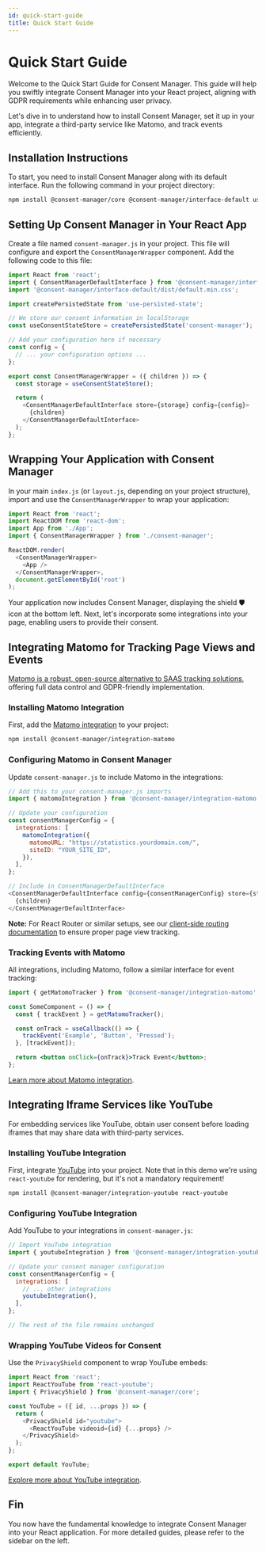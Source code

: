```yaml
---
id: quick-start-guide
title: Quick Start Guide
---
```

# Quick Start Guide

Welcome to the Quick Start Guide for Consent Manager. This guide will help you swiftly integrate Consent Manager into your React project, aligning with GDPR requirements while enhancing user privacy. 

Let's dive in to understand how to install Consent Manager, set it up in your app, integrate a third-party service like Matomo, and track events efficiently.

## Installation Instructions

To start, you need to install Consent Manager along with its default interface. Run the following command in your project directory:

```bash
npm install @consent-manager/core @consent-manager/interface-default use-persisted-state
```

## Setting Up Consent Manager in Your React App
Create a file named `consent-manager.js` in your project. This file will configure and export the `ConsentManagerWrapper` component. Add the following code to this file:

```javascript
import React from 'react';
import { ConsentManagerDefaultInterface } from '@consent-manager/interface-default';
import '@consent-manager/interface-default/dist/default.min.css';

import createPersistedState from 'use-persisted-state';

// We store our consent information in localStorage
const useConsentStateStore = createPersistedState('consent-manager');

// Add your configuration here if necessary
const config = {
  // ... your configuration options ...
};

export const ConsentManagerWrapper = ({ children }) => {
  const storage = useConsentStateStore();

  return (
    <ConsentManagerDefaultInterface store={storage} config={config}>
      {children}
    </ConsentManagerDefaultInterface>
  );
};
```

## Wrapping Your Application with Consent Manager
In your main `index.js` (or `layout.js`, depending on your project structure), import and use the `ConsentManagerWrapper` to wrap your application:

```javascript
import React from 'react';
import ReactDOM from 'react-dom';
import App from './App';
import { ConsentManagerWrapper } from './consent-manager';

ReactDOM.render(
  <ConsentManagerWrapper>
    <App />
  </ConsentManagerWrapper>,
  document.getElementById('root')
);
```

Your application now includes Consent Manager, displaying the shield 🛡️ icon at the bottom left. Next, let's incorporate some integrations into your page, enabling users to provide their consent.

## Integrating Matomo for Tracking Page Views and Events

[Matomo is a robust, open-source alternative to SAAS tracking solutions](https://matomo.org/google-analytics-alternative/), offering full data control and GDPR-friendly implementation.

### Installing Matomo Integration
First, add the [Matomo integration](./integrations/matomo.md) to your project:

```bash
npm install @consent-manager/integration-matomo
```

### Configuring Matomo in Consent Manager
Update `consent-manager.js` to include Matomo in the integrations:

```javascript
// Add this to your consent-manager.js imports
import { matomoIntegration } from '@consent-manager/integration-matomo';

// Update your configuration
const consentManagerConfig = {
  integrations: [
    matomoIntegration({
      matomoURL: "https://statistics.yourdomain.com/",
      siteID: "YOUR_SITE_ID",
    }),
  ],
};

// Include in ConsentManagerDefaultInterface
<ConsentManagerDefaultInterface config={consentManagerConfig} store={storage}>
  {children}
</ConsentManagerDefaultInterface>
```

**Note:** For React Router or similar setups, see our [client-side routing documentation](./guides/client-side-routing.md) to ensure proper page view tracking.

### Tracking Events with Matomo
All integrations, including Matomo, follow a similar interface for event tracking:

```jsx
import { getMatomoTracker } from '@consent-manager/integration-matomo';

const SomeComponent = () => {
  const { trackEvent } = getMatomoTracker();

  const onTrack = useCallback(() => {
    trackEvent('Example', 'Button', 'Pressed');
  }, [trackEvent]);

  return <button onClick={onTrack}>Track Event</button>;
};
```

[Learn more about Matomo integration](./integrations/matomo.md).

## Integrating Iframe Services like YouTube

For embedding services like YouTube, obtain user consent before loading iframes that may share data with third-party services.

### Installing YouTube Integration

First, integrate [YouTube](./integrations/youtube.md) into your project. Note that in this demo we're using `react-youtube` for rendering, but it's not a mandatory requirement!

```bash
npm install @consent-manager/integration-youtube react-youtube
```

### Configuring YouTube Integration

Add YouTube to your integrations in `consent-manager.js`:

```javascript
// Import YouTube integration
import { youtubeIntegration } from '@consent-manager/integration-youtube';

// Update your consent manager configuration
const consentManagerConfig = {
  integrations: [
    // ... other integrations
    youtubeIntegration(),
  ],
};

// The rest of the file remains unchanged
```

### Wrapping YouTube Videos for Consent
Use the `PrivacyShield` component to wrap YouTube embeds:

```javascript
import React from 'react';
import ReactYouTube from 'react-youtube';
import { PrivacyShield } from '@consent-manager/core';

const YouTube = ({ id, ...props }) => {
  return (
    <PrivacyShield id="youtube">
      <ReactYouTube videoid={id} {...props} />
    </PrivacyShield>
  );
};

export default YouTube;
```

[Explore more about YouTube integration](./integrations/youtube.md).

## Fin

You now have the fundamental knowledge to integrate Consent Manager into your React application. For more detailed guides, please refer to the sidebar on the left.